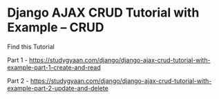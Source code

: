 # Django AJAX CRUD Tutorial with Example – CRUD

Find this Tutorial 

Part 1 - https://studygyaan.com/django/django-ajax-crud-tutorial-with-example-part-1-create-and-read

Part 2 - https://studygyaan.com/django/django-ajax-crud-tutorial-with-example-part-2-update-and-delete
